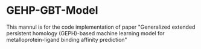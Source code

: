 # GEHP-GBT-Model
This mannul is for the code implementation of paper "Generalized extended persistent homology (GEPH)-based machine learning model for metalloprotein-ligand binding affinity prediction"

